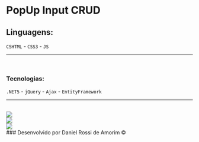 # PopUp Input CRUD

## Linguagens:
`CSHTML` - `CSS3` - `JS`
<hr>
<br>

### Tecnologias:
`.NET5` - `jQuery` - `Ajax` - `EntityFramework`
<hr>
<br>

<img src="https://media.discordapp.net/attachments/1207467125162250280/1207467202626719814/image.png?ex=65dfc076&is=65cd4b76&hm=d43f8b89b969187aac5bc05a89746850b6fd7d103556efef652ab137da318e20&=&format=webp&quality=lossless&width=931&height=702">
<br>
<img src="https://media.discordapp.net/attachments/1207467125162250280/1207467202261819412/image.png?ex=65dfc076&is=65cd4b76&hm=5c18dc1240dc6f77a3c3c511e4b5c37ca990fcef3e879820effbd9843441a8b5&=&format=webp&quality=lossless&width=931&height=702">
<br>
<img src="https://media.discordapp.net/attachments/1207467125162250280/1207467201926266961/image.png?ex=65dfc076&is=65cd4b76&hm=4d74efa758ed005f33f7ede865c445eaf906b910b1347534f2d8fb90f5273b8f&=&format=webp&quality=lossless&width=934&height=702">
<br>
### Desenvolvido por Daniel Rossi de Amorim &copy;
